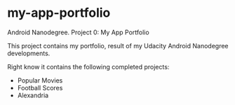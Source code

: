 # my-app-portfolio
Android Nanodegree. Project 0: My App Portfolio

This project contains my portfolio, result of my Udacity Android Nanodegree developments.

Right know it contains the following completed projects:

- Popular Movies
- Football Scores
- Alexandria
